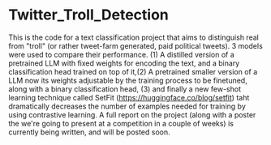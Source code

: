 # Twitter_Troll_Detection
This is the code for a text classification project that aims to distinguish real from "troll" (or rather tweet-farm generated, paid political tweets). 3 models were used to compare their performance. (1) A distilled version of a pretrained LLM with fixed weights for encoding the text, and a binary classification head trained on top of it,(2) A pretrained smaller version of a LLM now its weights adjustable by the training process to be finetuned, along with a binary classification head, (3) and finally a new few-shot learning technique called SetFit (https://huggingface.co/blog/setfit) taht dramatically decreases the number of examples needed for training by using contrastive learning.
A full report on the project (along with a poster the we're going to present at a competition in a couple of weeks) is currently being written, and will be posted soon.
